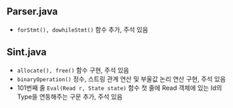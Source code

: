 ## Parser.java
- `forStmt(), dowhileStmt()` 함수 추가, 주석 있음
## Sint.java
- `allocate(), free()` 함수 구현, 주석 있음
- `binaryOperation()` 정수, 스트링 관계 연산 및 부울값 논리 연산 구현, 주석 있음
- 101번째 줄 `Eval(Read r, State state)` 함수 첫 줄에 Read 객체에 있는 Id의 Type을 연동해주는 구문 추가, 주석 있음